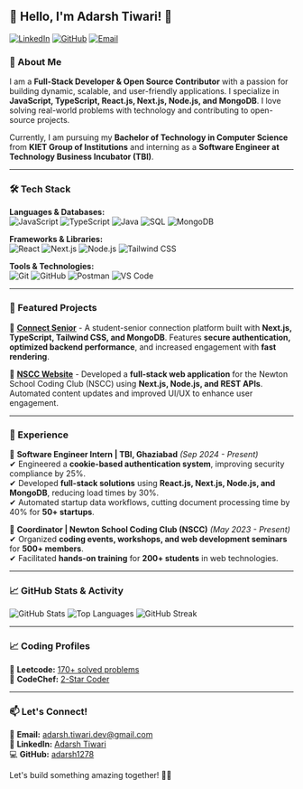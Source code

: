 ## 👋 Hello, I'm Adarsh Tiwari! 🚀

[![LinkedIn](https://img.shields.io/badge/LinkedIn-Connect-blue?style=flat-square&logo=linkedin)](https://www.linkedin.com/in/adarsh-tiwari-46aab925a/)
[![GitHub](https://img.shields.io/badge/GitHub-Follow-black?style=flat-square&logo=github)](https://github.com/adarsh1278)
[![Email](https://img.shields.io/badge/Email-Contact-red?style=flat-square&logo=gmail)](mailto:adarsh.tiwari.dev@gmail.com)

### 🚀 About Me

I am a **Full-Stack Developer & Open Source Contributor** with a passion for building dynamic, scalable, and user-friendly applications. I specialize in **JavaScript, TypeScript, React.js, Next.js, Node.js, and MongoDB**. I love solving real-world problems with technology and contributing to open-source projects. 

Currently, I am pursuing my **Bachelor of Technology in Computer Science** from **KIET Group of Institutions** and interning as a **Software Engineer at Technology Business Incubator (TBI)**.

---

### 🛠 Tech Stack

**Languages & Databases:**  
![JavaScript](https://img.shields.io/badge/JavaScript-F7DF1E?style=flat-square&logo=javascript&logoColor=black)
![TypeScript](https://img.shields.io/badge/TypeScript-3178C6?style=flat-square&logo=typescript&logoColor=white)
![Java](https://img.shields.io/badge/Java-007396?style=flat-square&logo=java&logoColor=white)
![SQL](https://img.shields.io/badge/SQL-4479A1?style=flat-square&logo=mysql&logoColor=white)
![MongoDB](https://img.shields.io/badge/MongoDB-4EA94B?style=flat-square&logo=mongodb&logoColor=white)

**Frameworks & Libraries:**  
![React](https://img.shields.io/badge/React-61DAFB?style=flat-square&logo=react&logoColor=black)
![Next.js](https://img.shields.io/badge/Next.js-000000?style=flat-square&logo=nextdotjs&logoColor=white)
![Node.js](https://img.shields.io/badge/Node.js-339933?style=flat-square&logo=nodedotjs&logoColor=white)
![Tailwind CSS](https://img.shields.io/badge/Tailwind%20CSS-38B2AC?style=flat-square&logo=tailwind-css&logoColor=white)

**Tools & Technologies:**  
![Git](https://img.shields.io/badge/Git-F05032?style=flat-square&logo=git&logoColor=white)
![GitHub](https://img.shields.io/badge/GitHub-181717?style=flat-square&logo=github&logoColor=white)
![Postman](https://img.shields.io/badge/Postman-FF6C37?style=flat-square&logo=postman&logoColor=white)
![VS Code](https://img.shields.io/badge/VS%20Code-007ACC?style=flat-square&logo=visual-studio-code&logoColor=white)

---

### 📌 Featured Projects

🔹 **[Connect Senior](https://connect-senior-ax95.vercel.app/)** - A student-senior connection platform built with **Next.js, TypeScript, Tailwind CSS, and MongoDB**. Features **secure authentication, optimized backend performance**, and increased engagement with **fast rendering**.

🔹 **[NSCC Website](https://nscckiet.vercel.app/)** - Developed a **full-stack web application** for the Newton School Coding Club (NSCC) using **Next.js, Node.js, and REST APIs**. Automated content updates and improved UI/UX to enhance user engagement.

---

### 🎯 Experience

🔹 **Software Engineer Intern | TBI, Ghaziabad** *(Sep 2024 - Present)*  
✔ Engineered a **cookie-based authentication system**, improving security compliance by 25%.  
✔ Developed **full-stack solutions** using **React.js, Next.js, Node.js, and MongoDB**, reducing load times by 30%.  
✔ Automated startup data workflows, cutting document processing time by 40% for **50+ startups**.

🔹 **Coordinator | Newton School Coding Club (NSCC)** *(May 2023 - Present)*  
✔ Organized **coding events, workshops, and web development seminars** for **500+ members**.  
✔ Facilitated **hands-on training** for **200+ students** in web technologies.

---

### 📈 GitHub Stats & Activity

![GitHub Stats](https://github-readme-stats.vercel.app/api?username=adarsh1278&show_icons=true&theme=radical)
![Top Languages](https://github-readme-stats.vercel.app/api/top-langs/?username=adarsh1278&layout=compact&theme=radical)
![GitHub Streak](https://github-readme-streak-stats.herokuapp.com/?user=adarsh1278&theme=radical)

---

### 📈 Coding Profiles

🚀 **Leetcode:** [170+ solved problems](https://leetcode.com/u/adarsh1278/)  
🚀 **CodeChef:** [2-Star Coder](https://www.codechef.com/users/adarsh1278)

---

### 📫 Let's Connect!

📧 **Email:** [adarsh.tiwari.dev@gmail.com](mailto:adarsh.tiwari.dev@gmail.com)  
💼 **LinkedIn:** [Adarsh Tiwari](https://www.linkedin.com/in/adarsh-tiwari-46aab925a/)  
💻 **GitHub:** [adarsh1278](https://github.com/adarsh1278)  

Let's build something amazing together! 🚀✨
